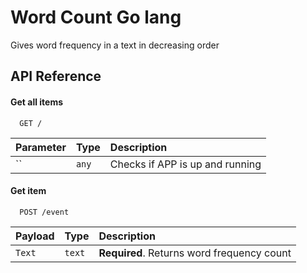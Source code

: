 
# Word Count Go lang

Gives word frequency in a text in decreasing order

## API Reference

#### Get all items

```http
  GET /
```

| Parameter | Type     | Description                |
| :-------- | :------- | :------------------------- |
| `` | `any` | Checks if APP is up and running |

#### Get item

```http
  POST /event
```

| Payload | Type     | Description                       |
| :-------- | :------- | :-------------------------------- |
| `Text`      | `text` | **Required**. Returns word frequency count |


